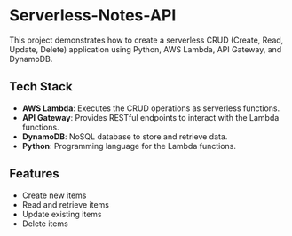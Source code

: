 # Serverless-Notes-API

This project demonstrates how to create a serverless CRUD (Create, Read, Update, Delete) application using Python, AWS Lambda, API Gateway, and DynamoDB.

## Tech Stack

- **AWS Lambda**: Executes the CRUD operations as serverless functions.
- **API Gateway**: Provides RESTful endpoints to interact with the Lambda functions.
- **DynamoDB**: NoSQL database to store and retrieve data.
- **Python**: Programming language for the Lambda functions.

## Features

- Create new items
- Read and retrieve items
- Update existing items
- Delete items
